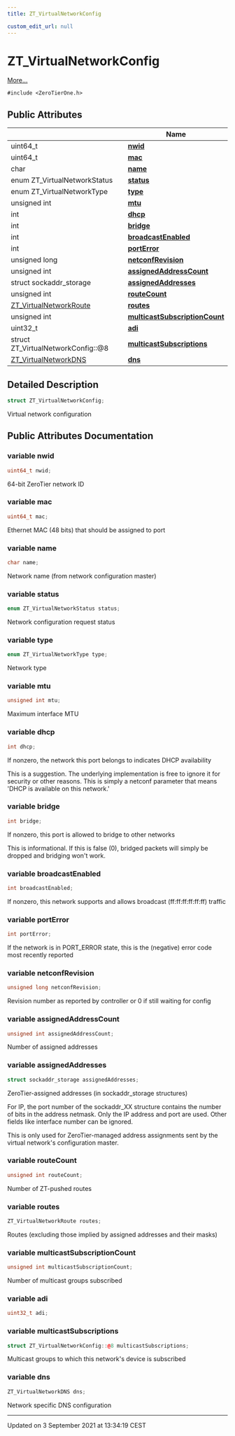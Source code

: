 ```yaml
---
title: ZT_VirtualNetworkConfig

custom_edit_url: null
---
```


# ZT_VirtualNetworkConfig



 [More...](#detailed-description)


`#include <ZeroTierOne.h>`

## Public Attributes

|                | Name           |
| -------------- | -------------- |
| uint64_t | **[nwid](/autogen/libztcore/classes/struct_z_t___virtual_network_config.md#variable-nwid)**  |
| uint64_t | **[mac](/autogen/libztcore/classes/struct_z_t___virtual_network_config.md#variable-mac)**  |
| char | **[name](/autogen/libztcore/classes/struct_z_t___virtual_network_config.md#variable-name)**  |
| enum ZT_VirtualNetworkStatus | **[status](/autogen/libztcore/classes/struct_z_t___virtual_network_config.md#variable-status)**  |
| enum ZT_VirtualNetworkType | **[type](/autogen/libztcore/classes/struct_z_t___virtual_network_config.md#variable-type)**  |
| unsigned int | **[mtu](/autogen/libztcore/classes/struct_z_t___virtual_network_config.md#variable-mtu)**  |
| int | **[dhcp](/autogen/libztcore/classes/struct_z_t___virtual_network_config.md#variable-dhcp)**  |
| int | **[bridge](/autogen/libztcore/classes/struct_z_t___virtual_network_config.md#variable-bridge)**  |
| int | **[broadcastEnabled](/autogen/libztcore/classes/struct_z_t___virtual_network_config.md#variable-broadcastenabled)**  |
| int | **[portError](/autogen/libztcore/classes/struct_z_t___virtual_network_config.md#variable-porterror)**  |
| unsigned long | **[netconfRevision](/autogen/libztcore/classes/struct_z_t___virtual_network_config.md#variable-netconfrevision)**  |
| unsigned int | **[assignedAddressCount](/autogen/libztcore/classes/struct_z_t___virtual_network_config.md#variable-assignedaddresscount)**  |
| struct sockaddr_storage | **[assignedAddresses](/autogen/libztcore/classes/struct_z_t___virtual_network_config.md#variable-assignedaddresses)**  |
| unsigned int | **[routeCount](/autogen/libztcore/classes/struct_z_t___virtual_network_config.md#variable-routecount)**  |
| [ZT_VirtualNetworkRoute](/autogen/libztcore/classes/struct_z_t___virtual_network_route.md) | **[routes](/autogen/libztcore/classes/struct_z_t___virtual_network_config.md#variable-routes)**  |
| unsigned int | **[multicastSubscriptionCount](/autogen/libztcore/classes/struct_z_t___virtual_network_config.md#variable-multicastsubscriptioncount)**  |
| uint32_t | **[adi](/autogen/libztcore/classes/struct_z_t___virtual_network_config.md#variable-adi)**  |
| struct ZT_VirtualNetworkConfig::@8 | **[multicastSubscriptions](/autogen/libztcore/classes/struct_z_t___virtual_network_config.md#variable-multicastsubscriptions)**  |
| [ZT_VirtualNetworkDNS](/autogen/libztcore/classes/struct_z_t___virtual_network_d_n_s.md) | **[dns](/autogen/libztcore/classes/struct_z_t___virtual_network_config.md#variable-dns)**  |

## Detailed Description

```cpp
struct ZT_VirtualNetworkConfig;
```


Virtual network configuration 

## Public Attributes Documentation

### variable nwid

```cpp
uint64_t nwid;
```


64-bit ZeroTier network ID 


### variable mac

```cpp
uint64_t mac;
```


Ethernet MAC (48 bits) that should be assigned to port 


### variable name

```cpp
char name;
```


Network name (from network configuration master) 


### variable status

```cpp
enum ZT_VirtualNetworkStatus status;
```


Network configuration request status 


### variable type

```cpp
enum ZT_VirtualNetworkType type;
```


Network type 


### variable mtu

```cpp
unsigned int mtu;
```


Maximum interface MTU 


### variable dhcp

```cpp
int dhcp;
```


If nonzero, the network this port belongs to indicates DHCP availability

This is a suggestion. The underlying implementation is free to ignore it for security or other reasons. This is simply a netconf parameter that means 'DHCP is available on this network.' 


### variable bridge

```cpp
int bridge;
```


If nonzero, this port is allowed to bridge to other networks

This is informational. If this is false (0), bridged packets will simply be dropped and bridging won't work. 


### variable broadcastEnabled

```cpp
int broadcastEnabled;
```


If nonzero, this network supports and allows broadcast (ff:ff:ff:ff:ff:ff) traffic 


### variable portError

```cpp
int portError;
```


If the network is in PORT_ERROR state, this is the (negative) error code most recently reported 


### variable netconfRevision

```cpp
unsigned long netconfRevision;
```


Revision number as reported by controller or 0 if still waiting for config 


### variable assignedAddressCount

```cpp
unsigned int assignedAddressCount;
```


Number of assigned addresses 


### variable assignedAddresses

```cpp
struct sockaddr_storage assignedAddresses;
```


ZeroTier-assigned addresses (in sockaddr_storage structures)

For IP, the port number of the sockaddr_XX structure contains the number of bits in the address netmask. Only the IP address and port are used. Other fields like interface number can be ignored.

This is only used for ZeroTier-managed address assignments sent by the virtual network's configuration master. 


### variable routeCount

```cpp
unsigned int routeCount;
```


Number of ZT-pushed routes 


### variable routes

```cpp
ZT_VirtualNetworkRoute routes;
```


Routes (excluding those implied by assigned addresses and their masks) 


### variable multicastSubscriptionCount

```cpp
unsigned int multicastSubscriptionCount;
```


Number of multicast groups subscribed 


### variable adi

```cpp
uint32_t adi;
```


### variable multicastSubscriptions

```cpp
struct ZT_VirtualNetworkConfig::@8 multicastSubscriptions;
```


Multicast groups to which this network's device is subscribed 


### variable dns

```cpp
ZT_VirtualNetworkDNS dns;
```


Network specific DNS configuration 


-------------------------------

Updated on  3 September 2021 at 13:34:19 CEST